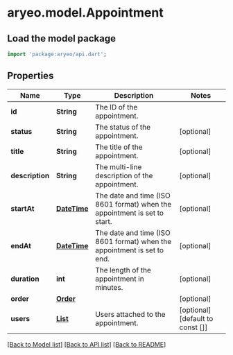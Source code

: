# aryeo.model.Appointment

## Load the model package
```dart
import 'package:aryeo/api.dart';
```

## Properties
Name | Type | Description | Notes
------------ | ------------- | ------------- | -------------
**id** | **String** | The ID of the appointment. | 
**status** | **String** | The status of the appointment. | [optional] 
**title** | **String** | The title of the appointment. | [optional] 
**description** | **String** | The multi-line description of the appointment. | [optional] 
**startAt** | [**DateTime**](DateTime.md) | The date and time (ISO 8601 format) when the appointment is set to start. | [optional] 
**endAt** | [**DateTime**](DateTime.md) | The date and time (ISO 8601 format) when the appointment is set to end. | [optional] 
**duration** | **int** | The length of the appointment in minutes. | [optional] 
**order** | [**Order**](Order.md) |  | [optional] 
**users** | [**List<User>**](User.md) | Users attached to the appointment. | [optional] [default to const []]

[[Back to Model list]](../README.md#documentation-for-models) [[Back to API list]](../README.md#documentation-for-api-endpoints) [[Back to README]](../README.md)


